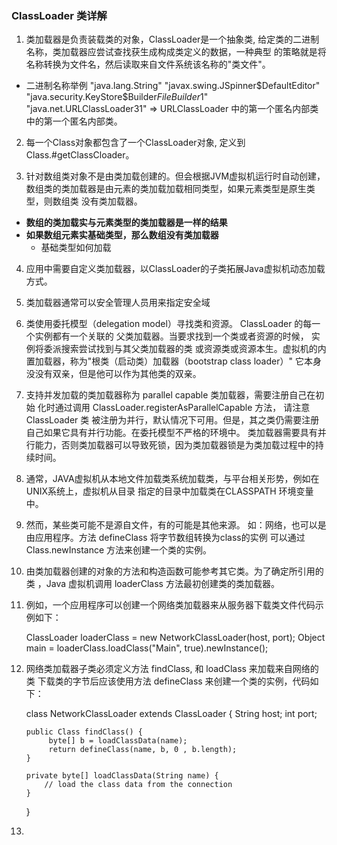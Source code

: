### ClassLoader 类详解

1. 类加载器是负责装载类的对象，ClassLoader是一个抽象类, 
给定类的二进制名称，类加载器应尝试查找获生成构成类定义的数据，一种典型
的策略就是将名称转换为文件名，然后读取来自文件系统该名称的"类文件"。
  * 二进制名称举例
  "java.lang.String"
  "javax.swing.JSpinner$DefaultEditor"
  "java.security.KeyStore$Builder$FileBuilder$1"
  "java.net.URLClassLoader$3$1" => URLClassLoader 中的第一个匿名内部类中的第一个匿名内部类。

2. 每一个Class对象都包含了一个ClassLoader对象, 定义到Class.#getClassCloader。

3. 针对数组类对象不是由类加载创建的。但会根据JVM虚拟机运行时自动创建，
数组类的类加载器是由元素的类加载加载相同类型，如果元素类型是原生类型，则数组类
没有类加载器。
  * **数组的类加载实与元素类型的类加载器是一样的结果**
  * **如果数组元素实基础类型，那么数组没有类加载器**
    * 基础类型如何加载

4. 应用中需要自定义类加载器，以ClassLoader的子类拓展Java虚拟机动态加载方式。

5. 类加载器通常可以安全管理人员用来指定安全域

6. 类使用委托模型（delegation model）寻找类和资源。 ClassLoader 的每一个实例都有一个关联的
父类加载器。当要求找到一个类或者资源的时候， 实例将委派搜索尝试找到与其父类加载器的类
或资源类或资源本生。虚拟机的内置加载器，称为"根类（启动类）加载器（bootstrap class loader）"
它本身没没有双亲，但是他可以作为其他类的双亲。

7. 支持并发加载的类加载器称为 parallel capable 类加载器，需要注册自己在初始
化时通过调用 ClassLoader.registerAsParallelCapable 方法， 请注意ClassLoader 类
被注册为并行，默认情况下可用。但是，其之类仍需要注册自己如果它具有并行功能。在委托模型不严格的环境中。
类加载器需要具有并行能力，否则类加载器可以导致死锁，因为类加载器锁是为类加载过程中的持续时间。

8. 通常，JAVA虚拟机从本地文件加载类系统加载类，与平台相关形势，例如在UNIX系统上，虚拟机从目录
指定的目录中加载类在CLASSPATH 环境变量中。

9. 然而，某些类可能不是源自文件，有的可能是其他来源。
如：网络，也可以是由应用程序。方法 defineClass 将字节数组转换为class的实例
可以通过Class.newInstance 方法来创建一个类的实例。

10. 由类加载器创建的对象的方法和构造函数可能参考其它类。为了确定所引用的类
，Java 虚拟机调用 loaderClass 方法最初创建类的类加载器。

11. 例如，一个应用程序可以创建一个网络类加载器来从服务器下载类文件代码示例如下：
    
    ClassLoader loaderClass = new NetworkClassLoader(host, port);
    Object main = loaderClass.loadClass("Main", true).newInstance();

12. 网络类加载器子类必须定义方法 findClass, 和 loadClass 来加载来自网络的类
下载类的字节后应该使用方法 defineClass 来创建一个类的实例，代码如下：

    class NetworkClassLoader extends ClassLoader {
        String host;
        int port;
        
        public Class findClass() {
             byte[] b = loadClassData(name);
             return defineClass(name, b, 0 , b.length);
        }
        
        private byte[] loadClassData(String name) {
            // load the class data from the connection
        }
    }
13. 
